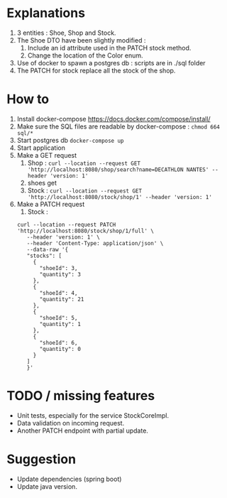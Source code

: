 # Explanations
1. 3 entities : Shoe, Shop and Stock.
2. The Shoe DTO have been slightly modified :
   1. Include an id attribute used in the PATCH stock method.
   2. Change the location of the Color enum.
3. Use of docker to spawn a postgres db : scripts are in ./sql folder
4. The PATCH for stock replace all the stock of the shop.

# How to

1. Install docker-compose https://docs.docker.com/compose/install/
2. Make sure the SQL files are readable by docker-compose : `chmod 664 sql/*`
3. Start postgres db `docker-compose up`
4. Start application
5. Make a GET request 
   1. Shop : `curl --location --request GET 'http://localhost:8080/shop/search?name=DECATHLON NANTES' --header 'version: 1'`
   2. shoes get
   3. Stock : `curl --location --request GET 'http://localhost:8080/stock/shop/1' --header 'version: 1'`
6. Make a PATCH request
   1. Stock : 
   ```
   curl --location --request PATCH 'http://localhost:8080/stock/shop/1/full' \
      --header 'version: 1' \
      --header 'Content-Type: application/json' \
      --data-raw '{
      "stocks": [
        {
          "shoeId": 3,
          "quantity": 3
        },
        {
          "shoeId": 4,
          "quantity": 21
        },
        {
          "shoeId": 5,
          "quantity": 1
        },
        {
          "shoeId": 6,
          "quantity": 0
        }
      ]
      }'
   ```


# TODO / missing features
- Unit tests, especially for the service StockCoreImpl.
- Data validation on incoming request.
- Another PATCH endpoint with partial update.

# Suggestion
- Update dependencies (spring boot)
- Update java version.